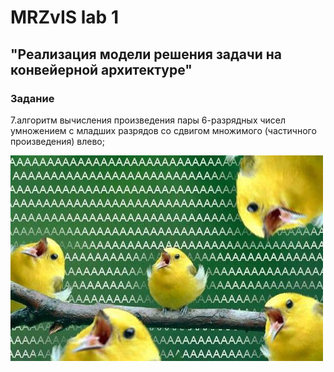 # MRZvIS lab 1
## "Реализация модели решения задачи на конвейерной архитектуре"
### Задание 
7.алгоритм вычисления произведения пары 6-разрядных чисел умножением с младших
разрядов со сдвигом множимого (частичного произведения) влево;

<img src=https://github.com/YanaGv/MRZvIS2/blob/master/meme/bird.jpg>